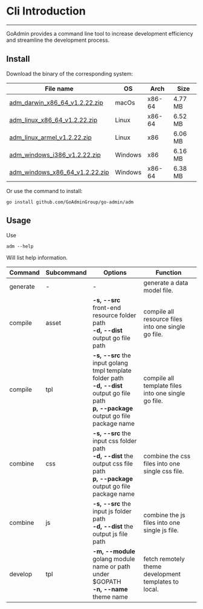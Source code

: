 # Cli Introduction
---

GoAdmin provides a command line tool to increase development efficiency and streamline the development process.

## Install


Download the binary of the corresponding system:

|  File name   | OS  | Arch  | Size  |
|  ----  | ----  | ----  |----  |
| [adm_darwin_x86_64_v1.2.22.zip](http://file.go-admin.cn/go_admin/cli/v1_2_22/adm_darwin_x86_64_v1.2.22.zip)  | macOs | x86-64 | 4.77 MB
| [adm_linux_x86_64_v1.2.22.zip](http://file.go-admin.cn/go_admin/cli/v1_2_22/adm_linux_x86_64_v1.2.22.zip)  | Linux | x86-64   | 6.52 MB
| [adm_linux_armel_v1.2.22.zip](http://file.go-admin.cn/go_admin/cli/v1_2_22/adm_linux_armel_v1.2.22.zip)  | Linux | x86   | 6.06 MB
| [adm_windows_i386_v1.2.22.zip](http://file.go-admin.cn/go_admin/cli/v1_2_22/adm_windows_i386_v1.2.22.zip)  | Windows | x86  |6.16 MB
| [adm_windows_x86_64_v1.2.22.zip](http://file.go-admin.cn/go_admin/cli/v1_2_22/adm_windows_x86_64_v1.2.22.zip)  | Windows | x86-64   |6.38 MB


Or use the command to install:

```
go install github.com/GoAdminGroup/go-admin/adm
```

## Usage

Use

```
adm --help
```

Will list help information.

|  Command  |  Subcommand   | Options  | Function  | 
|  ---- | ---- | ----  | ----  |
| generate  |  - | - | generate a data model file.
| compile  | asset| **-s, --src** front-end resource folder path<br>**-d, --dist** output go file path | compile all resource files into one single go file.
| compile  | tpl | **-s, --src** the input golang tmpl template folder path<br>**-d, --dist** output go file path<br>**p, --package** output go file package name | compile all template files into one single go file.
| combine  | css| **-s, --src** the input css folder path<br>**-d, --dist** the output css file path<br>**p, --package** output go file package name | combine the css files into one single css file.
| combine  | js | **-s, --src** the input js folder path<br>**-d, --dist** the output js file path | combine the js files into one single js file.
| develop  | tpl | **-m, --module** golang module name or path under $GOPATH<br>**-n, --name** theme name | fetch remotely theme development templates to local.
